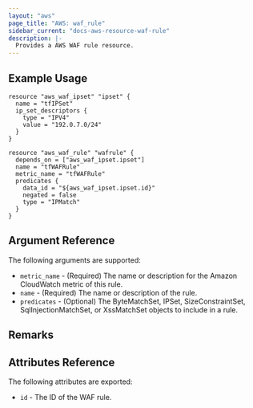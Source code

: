 ```yaml
---
layout: "aws"
page_title: "AWS: waf_rule"
sidebar_current: "docs-aws-resource-waf-rule"
description: |-
  Provides a AWS WAF rule resource.
---
```


## Example Usage

```
resource "aws_waf_ipset" "ipset" {
  name = "tfIPSet"
  ip_set_descriptors {
    type = "IPV4"
    value = "192.0.7.0/24"
  }
}

resource "aws_waf_rule" "wafrule" {
  depends_on = ["aws_waf_ipset.ipset"]
  name = "tfWAFRule"
  metric_name = "tfWAFRule"
  predicates {
    data_id = "${aws_waf_ipset.ipset.id}"
    negated = false
    type = "IPMatch"
  }
}
```

## Argument Reference

The following arguments are supported:

* `metric_name` - (Required) The name or description for the Amazon CloudWatch metric of this rule.
* `name` - (Required) The name or description of the rule.
* `predicates` - (Optional) The ByteMatchSet, IPSet, SizeConstraintSet, SqlInjectionMatchSet, or XssMatchSet objects to include in a rule.

## Remarks

## Attributes Reference

The following attributes are exported:

* `id` - The ID of the WAF rule.
